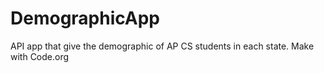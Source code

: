 # DemographicApp
API app that give the demographic of AP CS students in each state. Make with Code.org

